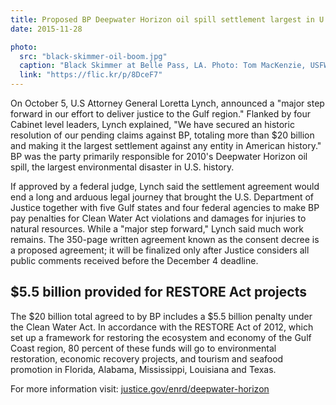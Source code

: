 ```yaml
---
title: Proposed BP Deepwater Horizon oil spill settlement largest in U.S. history
date: 2015-11-28

photo:
  src: "black-skimmer-oil-boom.jpg"
  caption: "Black Skimmer at Belle Pass, LA. Photo: Tom MacKenzie, USFWS"
  link: "https://flic.kr/p/8DceF7"
---
```


On October 5, U.S Attorney General Loretta Lynch, announced a "major step forward in our effort to deliver justice to the Gulf region." Flanked by four Cabinet level leaders, Lynch explained, "We have secured an historic resolution of our pending claims against BP, totaling more than $20 billion and making it the largest settlement against any entity in American history." BP was the party primarily responsible for 2010's Deepwater Horizon oil spill, the largest environmental disaster in U.S. history.

If approved by a federal judge, Lynch said the settlement agreement would end a long and arduous legal journey that brought the U.S. Department of Justice together with five Gulf states and four federal agencies to make BP pay penalties for Clean Water Act violations and damages for injuries to natural resources. While a "major step forward," Lynch said much work remains. The 350-page written agreement known as the consent decree is a proposed agreement; it will be finalized only after Justice considers all public comments received before the December 4 deadline.

## $5.5 billion provided for RESTORE Act projects

The $20 billion total agreed to by BP includes a $5.5 billion penalty under the Clean Water Act. In accordance with the RESTORE Act of 2012, which set up a framework for restoring the ecosystem and economy of the Gulf Coast region, 80 percent of these funds will go to environmental restoration, economic recovery projects, and tourism and seafood promotion in Florida, Alabama, Mississippi, Louisiana and Texas.

For more information visit: [justice.gov/enrd/deepwater-horizon](www.justice.gov/enrd/deepwater-horizon)
